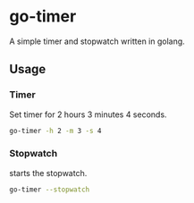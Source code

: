 # go-timer
A simple timer and stopwatch written in golang.

## Usage

### Timer
Set timer for 2 hours 3 minutes 4 seconds.
```bash
go-timer -h 2 -m 3 -s 4
```
### Stopwatch
starts the stopwatch.
```bash
go-timer --stopwatch
```
